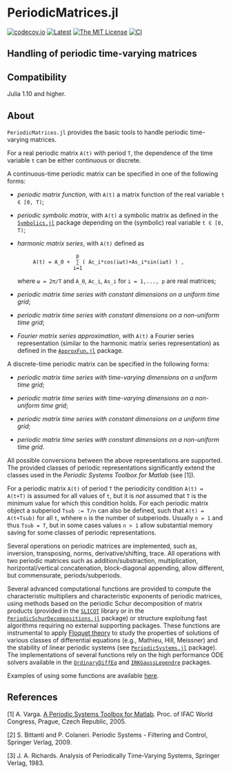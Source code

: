 # PeriodicMatrices.jl

<!-- [![DOI](https://zenodo.org/badge/DOI/10.5281/zenodo.4568159.svg)](https://doi.org/10.5281/zenodo.4568159) -->
[![codecov.io](https://codecov.io/gh/andreasvarga/PeriodicMatrices.jl/coverage.svg?branch=main)](https://codecov.io/gh/andreasvarga/PeriodicMatrices.jl?branch=main)
[![Latest](https://img.shields.io/badge/docs-latest-blue.svg)](https://andreasvarga.github.io/PeriodicMatrices.jl/dev/)
[![The MIT License](https://img.shields.io/badge/license-MIT-brightgreen.svg?style=flat-square)](https://github.com/andreasvarga/PeriodicMatrices.jl/blob/main/LICENSE.md)
[![CI](https://github.com/andreasvarga/PeriodicMatrices/actions/workflows/CI.yml/badge.svg)](https://github.com/andreasvarga/PeriodicMatrices/actions/workflows/CI.yml)

## Handling of periodic time-varying matrices

## Compatibility

Julia 1.10 and higher.

<!-- ## How to install

````JULIA
pkg> add PeriodicMatrices
pkg> test PeriodicMatrices
```` -->

## About

`PeriodicMatrices.jl` provides the basic tools to handle periodic time-varying matrices. 

For a real periodic matrix `A(t)` with period `T`, the dependence of the time variable `t` can be either continuous or discrete. 

A continuous-time periodic matrix can be specified in one of the following forms:

- _periodic matrix function_, with `A(t)` a matrix function of the real variable `t ∈ [0, T)`;

- _periodic symbolic matrix_, with `A(t)` a symbolic matrix as defined in the [`Symbolics.jl`](https://github.com/JuliaSymbolics/Symbolics.jl) package depending on the (symbolic) real variable `t ∈ [0, T)`;

- _harmonic matrix series_, with `A(t)` defined as 

                         p
           A(t) = A_0 +  ∑ ( Ac_i*cos(iωt)+As_i*sin(iωt) ) ,
                        i=1 

  where `ω = 2π/T` and `A_0`, `Ac_i`, `As_i` for `i = 1,..., p` are real matrices;  

- _periodic matrix time series with constant dimensions on a uniform time grid_; 

- _periodic matrix time series with constant dimensions on a non-uniform time grid_;

- _Fourier matrix series approximation_, with `A(t)` a Fourier series representation (similar to the harmonic matrix series representation) as defined in the [`ApproxFun.jl`](https://github.com/JuliaApproximation/ApproxFun.jl) package.    

A discrete-time periodic matrix can be specified in the following forms:

- _periodic matrix time series with time-varying dimensions on a uniform time grid_; 

- _periodic matrix time series with time-varying dimensions on a non-uniform time grid_;

- _periodic matrix time series with constant dimensions on a uniform time grid_;

- _periodic matrix time series with constant dimensions on a non-uniform time grid_.

All possible conversions between the above representations are supported. The provided classes of periodic representations significantly extend the classes used in the _Periodic Systems Toolbox for Matlab_ (see [1]).  


For a periodic matrix `A(t)` of period `T` the periodicity condition `A(t) = A(t+T)` is assumed for all values of `t`, but 
it is _not_ assumed that `T` is the minimum value for which this condition holds. For each periodic matrix object a subperiod `Tsub := T/n` can also be defined, 
such that `A(t) = A(t+Tsub)` for all `t`, whhere `n` is the number of subperiods. Usually `n = 1` and thus `Tsub = T`, but in some cases values `n > 1` allow substantial memory saving for some classes of periodic representations. 


Several operations on periodic matrices are implemented, such as, inversion, transposing, norms, derivative/shifting, trace.
All operations with two periodic matrices such as addition/substraction, multiplication, horizontal/vertical concatenation, block-diagonal appending,
allow different, but commensurate, periods/subperiods.  

Several advanced computational functions are provided to compute the characteristic multipliers and characteristic exponents of periodic matrices, using methods based on the periodic Schur decomposition of matrix products (provided in the [`SLICOT`](https://github.com/SLICOT/SLICOT-Reference/) library or in the [`PeriodicSchurDecompositions.jl`](https://github.com/RalphAS/PeriodicSchurDecompositions.jl) package)
or structure exploitung fast algorithms requiring no external supporting packages. 
These functions are instrumental to apply [Floquet theory](https://en.wikipedia.org/wiki/Floquet_theory) to study the properties of solutions of 
various classes of differential equations (e.g., Mathieu, Hill, Meissner) and the stability of linear periodic systems (see [`PeriodicSystems.jl`](https://github.com/andreasvarga/PeriodicSystems.jl) package). The implementations of several functions rely on the high performance ODE solvers available in the [`OrdinaryDiffEq`](https://github.com/SciML/OrdinaryDiffEq.jl) and [`IRKGaussLegendre`](https://github.com/SciML/IRKGaussLegendre.jl) packages. 

Examples of using some functions are available [here](Examples.md).

## References

[1] A. Varga. [A Periodic Systems Toolbox for Matlab](https://elib.dlr.de/12283/1/varga_ifac2005p1.pdf). Proc. of IFAC World Congress, Prague, Czech Republic, 2005.

[2] S. Bittanti and P. Colaneri. Periodic Systems - Filtering and Control, Springer Verlag, 2009.

[3] J. A. Richards. Analysis of Periodically Time-Varying Systems, Springer Verlag, 1983.
